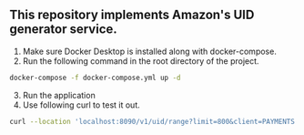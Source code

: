 ## This repository implements Amazon's UID generator service. 
1. Make sure Docker Desktop is installed along with docker-compose.
2. Run the following command in the root directory of the project.
```bash 
docker-compose -f docker-compose.yml up -d
```
3. Run the application
4. Use following curl to test it out.
```bash
curl --location 'localhost:8090/v1/uid/range?limit=800&client=PAYMENTS'
```